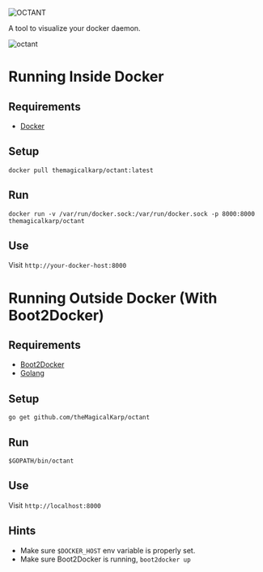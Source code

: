 ![OCTANT](http://i.imgur.com/ZKRDxRe.png)

A tool to visualize your docker daemon.

![octant](http://i.imgur.com/Nptbaiy.jpg)

Running Inside Docker
======
Requirements
------
* [Docker](https://www.docker.com/)

Setup
------
```
docker pull themagicalkarp/octant:latest
```

Run
------
```
docker run -v /var/run/docker.sock:/var/run/docker.sock -p 8000:8000 themagicalkarp/octant
```

Use
------
Visit ```http://your-docker-host:8000```


Running Outside Docker (With Boot2Docker)
======
Requirements
------
* [Boot2Docker](http://boot2docker.io/)
* [Golang](https://golang.org/)

Setup
------
```
go get github.com/theMagicalKarp/octant
```

Run
------
```
$GOPATH/bin/octant
```

Use
------
Visit ```http://localhost:8000```

Hints
------
* Make sure ```$DOCKER_HOST``` env variable is properly set.
* Make sure Boot2Docker is running, ```boot2docker up```
